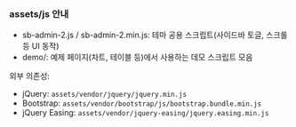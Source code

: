 ### assets/js 안내

- sb-admin-2.js / sb-admin-2.min.js: 테마 공용 스크립트(사이드바 토글, 스크롤 등 UI 동작)
- demo/: 예제 페이지(차트, 테이블 등)에서 사용하는 데모 스크립트 모음

외부 의존성:
- jQuery: `assets/vendor/jquery/jquery.min.js`
- Bootstrap: `assets/vendor/bootstrap/js/bootstrap.bundle.min.js`
- jQuery Easing: `assets/vendor/jquery-easing/jquery.easing.min.js`

